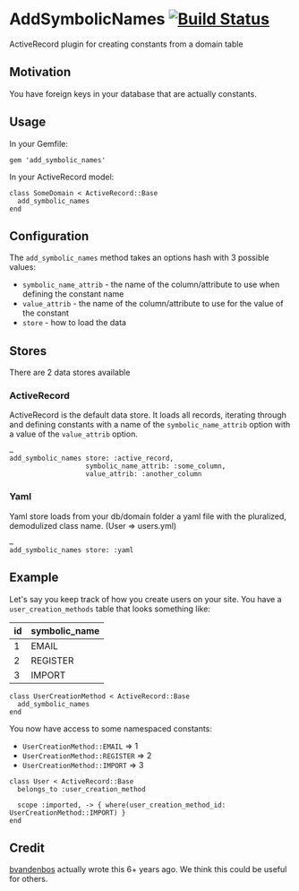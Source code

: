 # AddSymbolicNames [![Build Status](https://travis-ci.org/avvo/add_symbolic_names.png?branch=master)](https://travis-ci.org/avvo/add_symbolic_names)

ActiveRecord plugin for creating constants from a domain table

## Motivation

You have foreign keys in your database that are actually constants.

## Usage

In your Gemfile:

```
gem 'add_symbolic_names'
```

In your ActiveRecord model:

```
class SomeDomain < ActiveRecord::Base
  add_symbolic_names
end
```

## Configuration

The `add_symbolic_names` method takes an options hash with 3 possible values:

* `symbolic_name_attrib` - the name of the column/attribute to use when defining the constant name
* `value_attrib` - the name of the column/attribute to use for the value of the constant
* `store` - how to load the data

## Stores

There are 2 data stores available

### ActiveRecord

ActiveRecord is the default data store.  It loads all records, iterating through and defining constants with a name of the `symbolic_name_attrib` option with a value of the `value_attrib` option.

```
…
add_symbolic_names store: :active_record, 
                   symbolic_name_attrib: :some_column, 
                   value_attrib: :another_column
```

### Yaml

Yaml store loads from your db/domain folder a yaml file with the pluralized, demodulized class name. (User => users.yml)

```
…
add_symbolic_names store: :yaml
```

## Example

Let's say you keep track of how you create users on your site.  You have a `user_creation_methods` table that looks something like:

| id | symbolic_name |
|----|---------------|
|  1 |         EMAIL |
|  2 |      REGISTER |
|  3 |        IMPORT |

```
class UserCreationMethod < ActiveRecord::Base
  add_symbolic_names
end
```

You now have access to some namespaced constants:

* `UserCreationMethod::EMAIL` => 1
* `UserCreationMethod::REGISTER` => 2
* `UserCreationMethod::IMPORT` => 3

```
class User < ActiveRecord::Base
  belongs_to :user_creation_method
  
  scope :imported, -> { where(user_creation_method_id: UserCreationMethod::IMPORT) }
end
```

## Credit

[bvandenbos](http://github.com/bvandenbos) actually wrote this 6+ years ago. We think this could be useful for others.